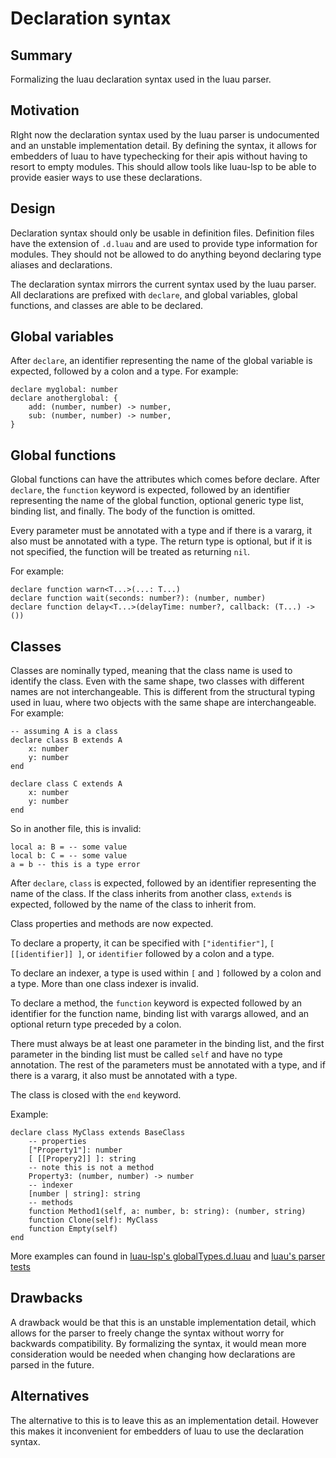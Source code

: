 # Declaration syntax

## Summary

Formalizing the luau declaration syntax used in the luau parser.

## Motivation

RIght now the declaration syntax used by the luau parser is undocumented and an unstable implementation detail. By defining the syntax, it allows for embedders of luau to have typechecking for their apis without having to resort to empty modules. This should allow tools like luau-lsp to be able to provide easier ways to use these declarations.

## Design

Declaration syntax should only be usable in definition files. Definition files have the extension of `.d.luau` and are used to provide type information for modules. They should not be allowed to do anything beyond declaring type aliases and declarations.

The declaration syntax mirrors the current syntax used by the luau parser. All declarations are prefixed with `declare`, and global variables, global functions, and classes are able to be declared.

## Global variables
After `declare`, an identifier representing the name of the global variable is expected, followed by a colon and a type.
For example:

```luau
declare myglobal: number
declare anotherglobal: {
    add: (number, number) -> number,
    sub: (number, number) -> number,
}
```

## Global functions
Global functions can have the attributes which comes before declare. After `declare`, the `function` keyword is expected, followed by an identifier representing the name of the global function, optional generic type list, binding list, and finally. The body of the function is omitted.

Every parameter must be annotated with a type and if there is a vararg, it also must be annotated with a type. The return type is optional, but if it is not specified, the function will be treated as returning `nil`.

For example:

```luau
declare function warn<T...>(...: T...)
declare function wait(seconds: number?): (number, number)
declare function delay<T...>(delayTime: number?, callback: (T...) -> ())
```

## Classes
Classes are nominally typed, meaning that the class name is used to identify the class. Even with the same shape, two classes with different names are not interchangeable. This is different from the structural typing used in luau, where two objects with the same shape are interchangeable.
For example:

```luau
-- assuming A is a class
declare class B extends A
    x: number
    y: number
end

declare class C extends A
    x: number
    y: number
end
```

So in another file, this is invalid:
```luau
local a: B = -- some value
local b: C = -- some value
a = b -- this is a type error
```

After `declare`, `class` is expected, followed by an identifier representing the name of the class. If the class inherits from another class, `extends` is expected, followed by the name of the class to inherit from.

Class properties and methods are now expected.

To declare a property, it can be specified with `["identifier"]`, `[ [[identifier]] ]`, or `identifier` followed by a colon and a type.

To declare an indexer, a type is used within `[` and `]` followed by a colon and a type. More than one class indexer is invalid.

To declare a method, the `function` keyword is expected followed by an identifier for the function name, binding list with varargs allowed, and an optional return type preceded by a colon.

There must always be at least one parameter in the binding list, and the first parameter in the binding list must be called `self` and have no type annotation. The rest of the parameters must be annotated with a type, and if there is a vararg, it also must be annotated with a type.

The class is closed with the `end` keyword.

Example:
```luau
declare class MyClass extends BaseClass
    -- properties
    ["Property1"]: number
    [ [[Propery2]] ]: string
    -- note this is not a method
    Property3: (number, number) -> number
    -- indexer
    [number | string]: string
    -- methods
    function Method1(self, a: number, b: string): (number, string)
    function Clone(self): MyClass
    function Empty(self)
end
```

More examples can found in [luau-lsp's globalTypes.d.luau](https://github.com/JohnnyMorganz/luau-lsp/blob/main/scripts/globalTypes.d.luau) and [luau's parser tests](https://github.com/luau-lang/luau/blob/master/tests/Parser.test.cpp#L1908)

## Drawbacks

A drawback would be that this is an unstable implementation detail, which allows for the parser to freely change the syntax without worry for backwards compatibility. By formalizing the syntax, it would mean more consideration would be needed when changing how declarations are parsed in the future.

## Alternatives

The alternative to this is to leave this as an implementation detail. However this makes it inconvenient for embedders of luau to use the declaration syntax.